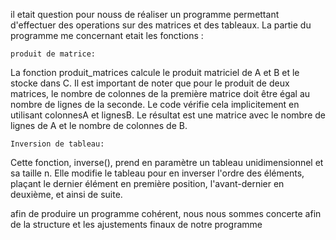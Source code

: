 il etait question pour nouss de réaliser un programme permettant d'effectuer des operations sur des matrices et des tableaux. La partie du programme me concernant etait les fonctions :

    produit de matrice:

La fonction produit_matrices calcule le produit matriciel de A et B et le stocke dans C. Il est important de noter que pour le produit de deux matrices, le nombre de colonnes de la première matrice doit être égal au nombre de lignes de la seconde. Le code vérifie cela implicitement en utilisant colonnesA et lignesB. Le résultat est une matrice avec le nombre de lignes de A et le nombre de colonnes de B.

    Inversion de tableau:

Cette fonction, inverse(), prend en paramètre un tableau unidimensionnel et sa taille n. Elle modifie le tableau pour en inverser l'ordre des éléments, plaçant le dernier élément en première position, l'avant-dernier en deuxième, et ainsi de suite.

afin de produire un programme cohérent, nous nous sommes concerte afin de la structure et les ajustements finaux de notre programme

